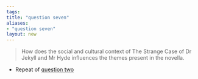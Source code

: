 ```yaml
---
tags: 
title: "question seven"
aliases:
- "question seven"
layout: new
---
```


> How does the social and cultural context of The Strange Case of Dr Jekyll and Mr Hyde influences the themes present in the novella.

- Repeat of [question two](qtwo)